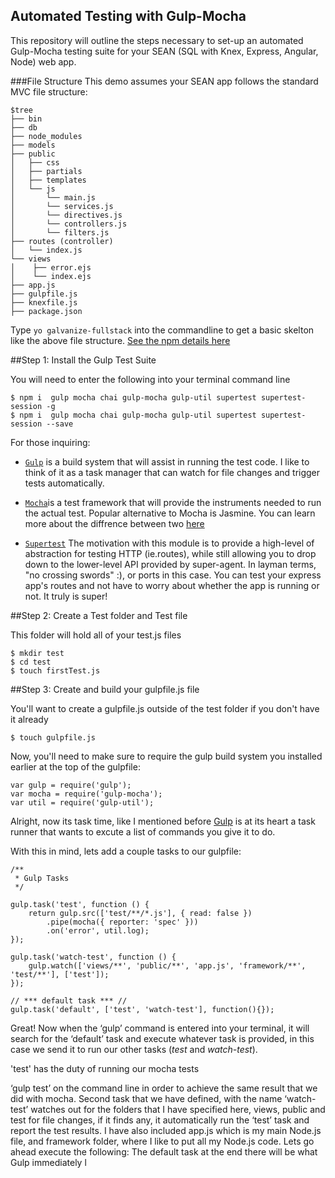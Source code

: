 ## Automated Testing with Gulp-Mocha

This repository will outline the steps necessary to set-up an automated Gulp-Mocha testing suite for your SEAN (SQL with Knex, Express, Angular, Node) web app. 

###File Structure
This demo assumes your SEAN app follows the standard MVC file structure:

```
$tree
├── bin
├── db
├── node_modules
├── models
├── public
│   ├── css
│   ├── partials
│   ├── templates
│   └── js
│       └── main.js
│       └── services.js
│       └── directives.js
│       └── controllers.js
│       └── filters.js
├── routes (controller)
│   └── index.js
└── views
│	 ├── error.ejs
│	 └── index.ejs
├── app.js
├── gulpfile.js
├── knexfile.js
├── package.json

```

Type `yo galvanize-fullstack` into the commandline to get a basic skelton like the above file structure. [See the npm details here](https://www.npmjs.com/package/generator-galvanize-fullstack)

##Step 1: Install the Gulp Test Suite

You will need to enter the following into your terminal command line

```
$ npm i  gulp mocha chai gulp-mocha gulp-util supertest supertest-session -g
$ npm i  gulp mocha chai gulp-mocha gulp-util supertest supertest-session --save
```
For those inquiring: 

- [`Gulp`](https://github.com/gulpjs/gulp/blob/master/docs/getting-started.md) is a build system that will assist in running the test code. I like to think of it as a task manager that can watch for file changes and trigger tests automatically.

- [`Mocha`](https://mochajs.org/)is a test framework that will provide the instruments needed to run the actual test. Popular alternative to Mocha is Jasmine. You can learn more about the diffrence between two [here](http://thejsguy.com/2015/01/12/jasmine-vs-mocha-chai-and-sinon.html)

- [`Supertest`](https://www.npmjs.com/package/supertest) The motivation with this module is to provide a high-level of abstraction for testing HTTP (ie.routes), while still allowing you to drop down to the lower-level API provided by super-agent. In layman terms, "no crossing swords" :), or ports in this case. You can test your express app's routes and not have to worry about whether the app is running or not. It truly is super!    

##Step 2: Create a Test folder and Test file

This folder will hold all of your test.js files

```
$ mkdir test
$ cd test 
$ touch firstTest.js 
```
##Step 3: Create and build your gulpfile.js file

You'll want to create a gulpfile.js outside of the test folder if you don't have it already
 
```
$ touch gulpfile.js
```

Now, you'll need to make sure to require the gulp build system you installed earlier at the top of the gulpfile:

```
var gulp = require('gulp');
var mocha = require('gulp-mocha');
var util = require('gulp-util');

```

Alright, now its task time, like I mentioned before [Gulp](https://github.com/gulpjs/gulp/blob/master/docs/getting-started.md) is at its heart a task runner that wants to excute a list of commands you give it to do. 

With this in mind, lets add a couple tasks to our gulpfile:

```
/**
 * Gulp Tasks
 */
 
gulp.task('test', function () {
    return gulp.src(['test/**/*.js'], { read: false })
        .pipe(mocha({ reporter: 'spec' }))
        .on('error', util.log);
});
 
gulp.task('watch-test', function () {
    gulp.watch(['views/**', 'public/**', 'app.js', 'framework/**', 'test/**'], ['test']);
});

// *** default task *** //
gulp.task('default', ['test', 'watch-test'], function(){});
```

Great! Now when the ‘gulp’ command is entered into your terminal, it will search for the ‘default’ task and execute whatever task is provided, in this case we send it to run our other tasks (*test* and *watch-test*).

'test' has the duty of running our mocha tests

 



‘gulp test’ on the command line in order to achieve the same result that we did with mocha. Second task that we have defined, with the name ‘watch-test’ watches out for the folders that I have specified here, views, public and test for file changes, if it finds any, it automatically run the ‘test’ task and report the test results. I have also included app.js which is my main Node.js file, and framework folder, where I like to put all my Node.js code. Lets go ahead execute the following:
The default task at the end there will be what Gulp immediately l



